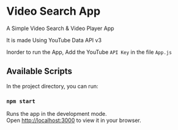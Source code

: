 # Video Search App

A Simple Video Search & Video Player App

It is made Using YouTube Data API v3

Inorder to run the App, Add the YouTube `API Key` in the file `App.js`

## Available Scripts

In the project directory, you can run:

### `npm start`

Runs the app in the development mode.\
Open [http://localhost:3000](http://localhost:3000) to view it in your browser.
